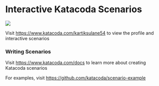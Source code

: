 # Interactive Katacoda Scenarios

[![](http://shields.katacoda.com/katacoda/kartiksulane54/count.svg)](https://www.katacoda.com/kartiksulane54 "Get your profile on Katacoda.com")

Visit https://www.katacoda.com/kartiksulane54 to view the profile and interactive scenarios

### Writing Scenarios
Visit https://www.katacoda.com/docs to learn more about creating Katacoda scenarios

For examples, visit https://github.com/katacoda/scenario-example

